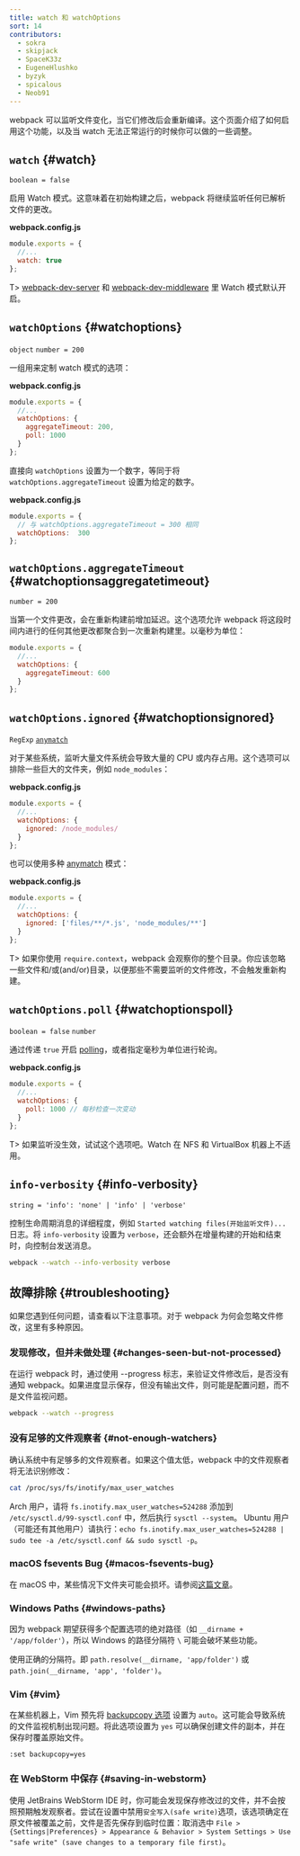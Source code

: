```yaml
---
title: watch 和 watchOptions
sort: 14
contributors:
  - sokra
  - skipjack
  - SpaceK33z
  - EugeneHlushko
  - byzyk
  - spicalous
  - Neob91
---
```


webpack 可以监听文件变化，当它们修改后会重新编译。这个页面介绍了如何启用这个功能，以及当 watch 无法正常运行的时候你可以做的一些调整。


## `watch` {#watch}

`boolean = false`

启用 Watch 模式。这意味着在初始构建之后，webpack 将继续监听任何已解析文件的更改。

__webpack.config.js__

```javascript
module.exports = {
  //...
  watch: true
};
```

T> [webpack-dev-server](https://github.com/webpack/webpack-dev-server) 和 [webpack-dev-middleware](https://github.com/webpack/webpack-dev-middleware) 里 Watch 模式默认开启。


## `watchOptions` {#watchoptions}

`object` `number = 200`

一组用来定制 watch 模式的选项：

__webpack.config.js__

```javascript
module.exports = {
  //...
  watchOptions: {
    aggregateTimeout: 200,
    poll: 1000
  }
};
```

直接向 `watchOptions` 设置为一个数字，等同于将 `watchOptions.aggregateTimeout` 设置为给定的数字。

__webpack.config.js__

```javascript
module.exports = {
  // 与 watchOptions.aggregateTimeout = 300 相同
  watchOptions:  300
};
```


## `watchOptions.aggregateTimeout` {#watchoptionsaggregatetimeout}

`number = 200`

当第一个文件更改，会在重新构建前增加延迟。这个选项允许 webpack 将这段时间内进行的任何其他更改都聚合到一次重新构建里。以毫秒为单位：

```javascript
module.exports = {
  //...
  watchOptions: {
    aggregateTimeout: 600
  }
};
```


## `watchOptions.ignored` {#watchoptionsignored}

`RegExp` [`anymatch`](https://github.com/micromatch/anymatch)

对于某些系统，监听大量文件系统会导致大量的 CPU 或内存占用。这个选项可以排除一些巨大的文件夹，例如 `node_modules`：

__webpack.config.js__

```javascript
module.exports = {
  //...
  watchOptions: {
    ignored: /node_modules/
  }
};
```

也可以使用多种 [anymatch](https://github.com/micromatch/anymatch) 模式：

__webpack.config.js__

```javascript
module.exports = {
  //...
  watchOptions: {
    ignored: ['files/**/*.js', 'node_modules/**']
  }
};
```

T> 如果你使用 `require.context`，webpack 会观察你的整个目录。你应该忽略一些文件和/或(and/or)目录，以便那些不需要监听的文件修改，不会触发重新构建。


## `watchOptions.poll` {#watchoptionspoll}

`boolean = false` `number`

通过传递 `true` 开启 [polling](https://whatis.techtarget.com/definition/polling)，或者指定毫秒为单位进行轮询。

__webpack.config.js__

```javascript
module.exports = {
  //...
  watchOptions: {
    poll: 1000 // 每秒检查一次变动
  }
};
```

T> 如果监听没生效，试试这个选项吧。Watch 在 NFS 和 VirtualBox 机器上不适用。


## `info-verbosity` {#info-verbosity}

`string = 'info': 'none' | 'info' | 'verbose'`

控制生命周期消息的详细程度，例如 `Started watching files(开始监听文件)...` 日志。将 `info-verbosity` 设置为 `verbose`，还会额外在增量构建的开始和结束时，向控制台发送消息。

```bash
webpack --watch --info-verbosity verbose
```


## 故障排除 {#troubleshooting}

如果您遇到任何问题，请查看以下注意事项。对于 webpack 为何会忽略文件修改，这里有多种原因。

### 发现修改，但并未做处理 {#changes-seen-but-not-processed}

在运行 webpack 时，通过使用 --progress 标志，来验证文件修改后，是否没有通知 webpack。如果进度显示保存，但没有输出文件，则可能是配置问题，而不是文件监视问题。

```bash
webpack --watch --progress
```

### 没有足够的文件观察者 {#not-enough-watchers}

确认系统中有足够多的文件观察者。如果这个值太低，webpack 中的文件观察者将无法识别修改：

```bash
cat /proc/sys/fs/inotify/max_user_watches
```

Arch 用户，请将 `fs.inotify.max_user_watches=524288` 添加到 `/etc/sysctl.d/99-sysctl.conf` 中，然后执行 `sysctl --system`。 Ubuntu 用户（可能还有其他用户）请执行：`echo fs.inotify.max_user_watches=524288 | sudo tee -a /etc/sysctl.conf && sudo sysctl -p`。

### macOS fsevents Bug {#macos-fsevents-bug}

在 macOS 中，某些情况下文件夹可能会损坏。请参阅[这篇文章](https://github.com/livereload/livereload-site/blob/master/livereload.com/_articles/troubleshooting/os-x-fsevents-bug-may-prevent-monitoring-of-certain-folders.md)。

### Windows Paths {#windows-paths}

因为 webpack 期望获得多个配置选项的绝对路径（如 `__dirname + '/app/folder'`），所以 Windows 的路径分隔符 `\` 可能会破坏某些功能。

使用正确的分隔符。即 `path.resolve(__dirname, 'app/folder')` 或 `path.join(__dirname, 'app', 'folder')`。

### Vim {#vim}

在某些机器上，Vim 预先将 [backupcopy 选项](http://vimdoc.sourceforge.net/htmldoc/options.html#'backupcopy') 设置为 `auto`。这可能会导致系统的文件监视机制出现问题。将此选项设置为 `yes` 可以确保创建文件的副本，并在保存时覆盖原始文件。

`:set backupcopy=yes`

### 在 WebStorm 中保存 {#saving-in-webstorm}

使用 JetBrains WebStorm IDE 时，你可能会发现保存修改过的文件，并不会按照预期触发观察者。尝试在设置中禁用`安全写入(safe write)`选项，该选项确定在原文件被覆盖之前，文件是否先保存到临时位置：取消选中 `File > {Settings|Preferences} > Appearance & Behavior > System Settings > Use "safe write" (save changes to a temporary file first)`。
